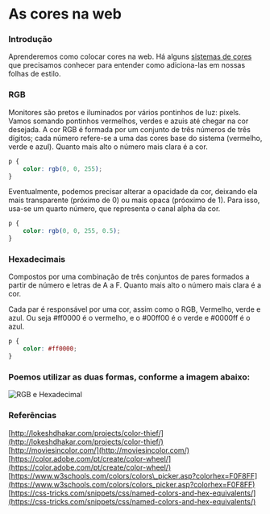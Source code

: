 # As cores na web

### Introdução

Aprenderemos como colocar cores na web. Há alguns [sistemas de cores](https://tableless.com.br/sobre-cor-e-webdesign/) que precisamos conhecer para entender como adiciona-las em nossas folhas de estilo.

### RGB

Monitores são pretos e iluminados por vários pontinhos de luz: pixels. Vamos somando pontinhos vermelhos, verdes e azuis até chegar na cor desejada. A cor RGB é formada por um conjunto de três números de três dígitos; cada número refere-se a uma das cores base do sistema (vermelho, verde e azul). Quanto mais alto o número mais clara é a cor.

```css
p {
    color: rgb(0, 0, 255);
}
```

Eventualmente, podemos precisar alterar a opacidade da cor, deixando ela mais transparente (próximo de 0) ou mais opaca (próoximo de 1). Para isso, usa-se um quarto número, que representa o canal alpha da cor.

```css
p {
    color: rgb(0, 0, 255, 0.5);
}
```

### Hexadecimais

Compostos por uma combinação de três conjuntos de pares formados a partir de número e letras de A a F. Quanto mais alto o número mais clara é a cor.

Cada par é responsável por uma cor, assim como o RGB, Vermelho, verde e azul. Ou seja \#ff0000 é o vermelho, e o \#00ff00 é o verde e \#0000ff é o azul.

```css
p {
    color: #ff0000;
}
```

### Poemos utilizar as duas formas, conforme a imagem abaixo:

![RGB e Hexadecimal](https://informaticanaweb.files.wordpress.com/2006/12/img-01.jpg)



### Referências

[http://lokeshdhakar.com/projects/color-thief/](http://lokeshdhakar.com/projects/color-thief/)  
[http://moviesincolor.com/](http://moviesincolor.com/)  
[https://color.adobe.com/pt/create/color-wheel/](https://color.adobe.com/pt/create/color-wheel/)  
[https://www.w3schools.com/colors/colors\_picker.asp?colorhex=F0F8FF](https://www.w3schools.com/colors/colors_picker.asp?colorhex=F0F8FF)  
[https://css-tricks.com/snippets/css/named-colors-and-hex-equivalents/](https://css-tricks.com/snippets/css/named-colors-and-hex-equivalents/)

